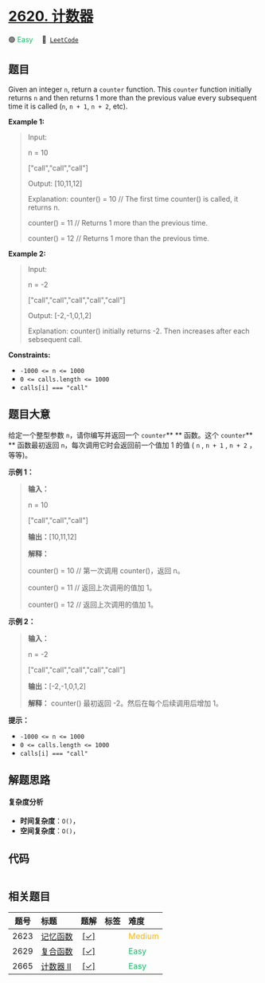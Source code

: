 # [2620. 计数器](https://leetcode.com/problems/counter)

🟢 <font color=#15bd66>Easy</font>&emsp; 🔗&ensp;[`LeetCode`](https://leetcode.com/problems/counter)

## 题目

Given an integer `n`, return a `counter` function. This `counter` function
initially returns `n` and then returns 1 more than the previous value every
subsequent time it is called (`n`, `n + 1`, `n + 2`, etc).



**Example 1:**

> Input: 
> 
> n = 10 
> 
> ["call","call","call"]
> 
> Output: [10,11,12]
> 
> Explanation: counter() = 10 // The first time counter() is called, it returns n.
> 
> counter() = 11 // Returns 1 more than the previous time.
> 
> counter() = 12 // Returns 1 more than the previous time.

**Example 2:**

> Input: 
> 
> n = -2
> 
> ["call","call","call","call","call"]
> 
> Output: [-2,-1,0,1,2]
> 
> Explanation: counter() initially returns -2. Then increases after each sebsequent call.

**Constraints:**

  * `-1000 <= n <= 1000`
  * `0 <= calls.length <= 1000`
  * `calls[i] === "call"`


## 题目大意

给定一个整型参数 `n`，请你编写并返回一个 `counter`** ** 函数。这个 `counter`** ** 函数最初返回
`n`，每次调用它时会返回前一个值加 1 的值 ( `n` ,  `n + 1` ,  `n + 2` ，等等)。



**示例 1：**

> 
> 
> 
> 
> 
> **输入：**
> 
> n = 10 
> 
> ["call","call","call"]
> 
> **输出：**[10,11,12]
> 
> **解释：**
> 
> counter() = 10 // 第一次调用 counter()，返回 n。
> 
> counter() = 11 // 返回上次调用的值加 1。
> 
> counter() = 12 // 返回上次调用的值加 1。
> 
> 

**示例 2：**

> 
> 
> 
> 
> 
> **输入：**
> 
> n = -2
> 
> ["call","call","call","call","call"]
> 
> **输出：**[-2,-1,0,1,2]
> 
> **解释：** counter() 最初返回 -2。然后在每个后续调用后增加 1。
> 
> 



**提示：**

  * `-1000 <= n <= 1000`
  * `0 <= calls.length <= 1000`
  * `calls[i] === "call"`


## 解题思路

#### 复杂度分析

- **时间复杂度**：`O()`，
- **空间复杂度**：`O()`，

## 代码

```javascript

```

## 相关题目

<!-- prettier-ignore -->
| 题号 | 标题 | 题解 | 标签 | 难度 |
| :------: | :------ | :------: | :------ | :------ |
| 2623 | [记忆函数](https://leetcode.com/problems/memoize) | [[✓]](/problem/2623.md) |  | <font color=#ffb800>Medium</font> |
| 2629 | [复合函数](https://leetcode.com/problems/function-composition) | [[✓]](/problem/2629.md) |  | <font color=#15bd66>Easy</font> |
| 2665 | [计数器 II](https://leetcode.com/problems/counter-ii) | [[✓]](/problem/2665.md) |  | <font color=#15bd66>Easy</font> |